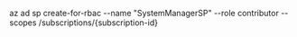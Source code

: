 az ad sp create-for-rbac --name "SystemManagerSP" --role contributor --scopes /subscriptions/{subscription-id}
